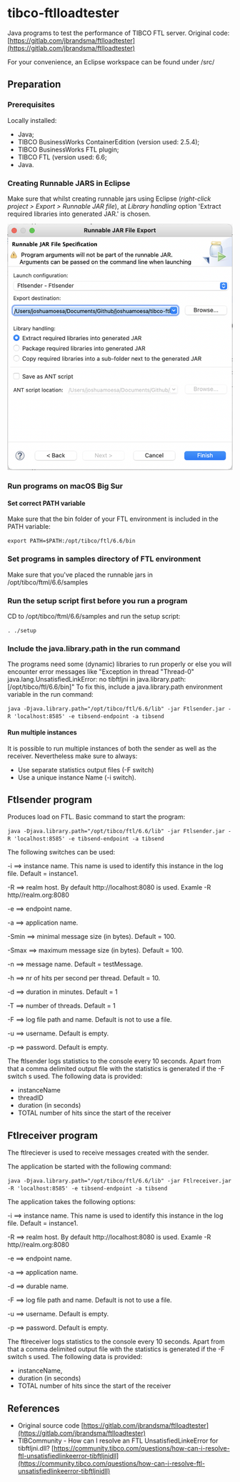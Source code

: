 # tibco-ftlloadtester

Java programs to test the performance of TIBCO FTL server. Original code: [https://gitlab.com/jbrandsma/ftlloadtester](https://gitlab.com/jbrandsma/ftlloadtester)

For your convenience, an Eclipse workspace can be found under /src/

## Preparation

### Prerequisites

Locally installed:
* Java;
* TIBCO BusinessWorks ContainerEdition (version used: 2.5.4);
* TIBCO BusinessWorks FTL plugin;
* TIBCO FTL (version used: 6.6;
* Java.

### Creating Runnable JARS in Eclipse

Make sure that whilst creating runnable jars using Eclipse (_right-click project > Export > Runnable JAR file_), at _Library handling_ option 'Extract required libraries into generated JAR.' is chosen. 

![<img src="./doc/screenshot_eclipse_build_jar.png" width="100px"/>](./doc/screenshot_eclipse_build_jar.png)

### Run programs on macOS Big Sur

#### Set correct PATH variable

Make sure that the bin folder of your FTL environment is included in the PATH variable:

```export PATH=$PATH:/opt/tibco/ftl/6.6/bin```

### Set programs in samples directory of FTL environment

Make sure that you've placed the runnable jars in /opt/tibco/ftml/6.6/samples

### Run the setup script first before you run a program

CD to /opt/tibco/ftml/6.6/samples and run the setup script:

```. ./setup```

### Include the java.library.path in the run command

The programs need some (dynamic) libraries to run properly or else you will encounter error messages like "Exception in thread "Thread-0" java.lang.UnsatisfiedLinkError: no tibftljni in java.library.path: [/opt/tibco/ftl/6.6/bin]"
To fix this, include a java.library.path environment variable in the run command:

```java -Djava.library.path="/opt/tibco/ftl/6.6/lib" -jar Ftlsender.jar -R 'localhost:8585' -e tibsend-endpoint -a tibsend```

#### Run multiple instances

It is possible to run multiple instances of both the sender as well as the receiver. Nevertheless make sure to always:
* Use separate statistics output files (-F switch)
* Use a unique instance Name (-i switch).

## Ftlsender program

Produces load on FTL. Basic command to start the program:

```java -Djava.library.path="/opt/tibco/ftl/6.6/lib" -jar Ftlsender.jar -R 'localhost:8585' -e tibsend-endpoint -a tibsend```

The following switches can be used:

-i ==> instance name. This name is used to identify this instance in the log file. Default =
instance1.

-R ==> realm host. By default http://localhost:8080 is used. Examle -R http//realm.org:8080

-e ==> endpoint name.

-a ==> application name.

-Smin ==> minimal message size (in bytes). Default = 100.

-Smax ==> maximum message size (in bytes). Default = 100.

-n ==> message name. Default = testMessage.

-h ==> nr of hits per second per thread. Default = 10.

-d ==> duration in minutes. Default = 1

-T ==> number of threads. Default = 1

-F ==> log file path and name. Default is not to use a file.

-u ==> username. Default is empty.

-p ==> password. Default is empty.

The ftlsender logs statistics to the console every 10 seconds. Apart from that a comma delimited output file with the statistics is generated if the -F switch s used.
The following data is provided:
* instanceName
* threadID
* duration (in seconds)
* TOTAL number of hits since the start of the receiver

## Ftlreceiver program

The ftlreciever is used to receive messages created with the sender.

The application be started with the following command:

```java -Djava.library.path="/opt/tibco/ftl/6.6/lib" -jar Ftlreceiver.jar -R 'localhost:8585' -e tibsend-endpoint -a tibsend```

The application takes the following options:

-i ==> instance name. This name is used to identify this instance in the log file. Default =
instance1.

-R ==> realm host. By default http://localhost:8080 is used. Examle -R http//realm.org:8080

-e ==> endpoint name.

-a ==> application name.

-d ==> durable name.

-F ==> log file path and name. Default is not to use a file.

-u ==> username. Default is empty.

-p ==> password. Default is empty.

The ftlreceiver logs statistics to the console every 10 seconds. Apart from that a comma delimited output file with the statistics is generated if the -F switch s used.
The following data is provided:
* instanceName,
* duration (in seconds)
* TOTAL number of hits since the start of the receiver

## References

* Original source code [https://gitlab.com/jbrandsma/ftlloadtester](https://gitlab.com/jbrandsma/ftlloadtester)
* TIBCommunity - How can I resolve an FTL UnsatisfiedLinkeError for tibftljni.dll? [https://community.tibco.com/questions/how-can-i-resolve-ftl-unsatisfiedlinkeerror-tibftljnidll](https://community.tibco.com/questions/how-can-i-resolve-ftl-unsatisfiedlinkeerror-tibftljnidll)
